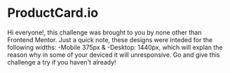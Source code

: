# ProductCard.io
Hi everyone!, this challenge was brought to you by none other than Frontend Mentor. Just a quick note, these designs were inteded for the following widths:
-Mobile 375px & -Desktop: 1440px, which will explan the reason why in some of your deviced it will unresponsive. Go and give this challenge a try if you haven't already!
